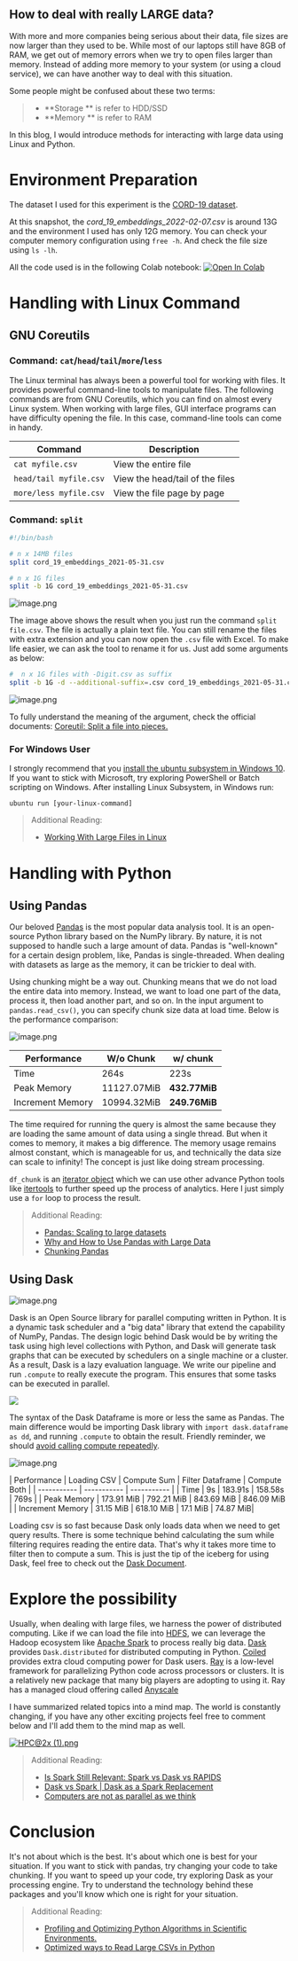 ## How to deal with really LARGE data?

With more and more companies being serious about their data, file sizes are now larger than they used to be. While most of our laptops still have 8GB of RAM, we get out of memory errors when we try to open files larger than memory. Instead of adding more memory to your system (or using a cloud service), we can have another way to deal with this situation.

Some people might be confused about these two terms:
> - **Storage ** is refer to HDD/SSD
> - **Memory ** is refer to RAM

In this blog, I would introduce methods for interacting with large data using Linux and Python.

# Environment Preparation

The dataset I used for this experiment is the [CORD-19 dataset](https://ai2-semanticscholar-cord-19.s3-us-west-2.amazonaws.com/historical_releases.html). 

At this snapshot, the *cord_19_embeddings_2022-02-07.csv* is around 13G and the environment I used has only 12G memory. You can check your computer memory configuration using ```free -h```. And check the file size using ```ls -lh```.

All the code used is in the following Colab notebook: [![Open In Colab](https://colab.research.google.com/assets/colab-badge.svg)](https://colab.research.google.com/drive/1W3ZYipBjuB4MtKPbnwKTLs_qnsQS2_8_?usp=sharing)

# Handling with Linux Command

## GNU Coreutils
### Command: ```cat```/```head```/```tail```/```more```/```less```

The Linux terminal has always been a powerful tool for working with files. It provides powerful command-line tools to manipulate files. The following commands are from GNU Coreutils, which you can find on almost every Linux system. When working with large files, GUI interface programs can have difficulty opening the file. In this case, command-line tools can come in handy.

| Command      | Description |
| ----------- | ----------- | 
| ```cat myfile.csv```| View the entire file | 
| ```head/tail myfile.csv``` | View the head/tail of the files        | 
| ```more/less myfile.csv``` | View the file page by page        | 


### Command: ```split```
```bash
#!/bin/bash

# n x 14MB files
split cord_19_embeddings_2021-05-31.csv

# n x 1G files
split -b 1G cord_19_embeddings_2021-05-31.csv
```
![image.png](https://cdn.hashnode.com/res/hashnode/image/upload/v1644919628640/WHmlbWYfe.png)

The image above shows the result when you just run the command ```split file.csv```. The file is actually a plain text file. You can still rename the files with extra extension and you can now open the ```.csv``` file with Excel. To make life easier, we can ask the tool to rename it for us. Just add some arguments as below:

```bash
#  n x 1G files with -Digit.csv as suffix
split -b 1G -d --additional-suffix=.csv cord_19_embeddings_2021-05-31.csv cord_19_embeddings
```
![image.png](https://cdn.hashnode.com/res/hashnode/image/upload/v1644920396704/aEBk8ETdq.png)

To fully understand the meaning of the argument, check the official documents: [Coreutil: Split a file into pieces.](https://www.gnu.org/software/coreutils/manual/html_node/split-invocation.html#split-invocation)

### For Windows User
I strongly recommend that you [install the ubuntu subsystem in Windows 10](https://docs.microsoft.com/en-us/windows/wsl/install). If you want to stick with Microsoft, try exploring PowerShell or Batch scripting on Windows. After installing Linux Subsystem, in Windows run:

```
ubuntu run [your-linux-command]
```

> Additional Reading:
> - [Working With Large Files in Linux](https://www.baeldung.com/linux/large-files)


# Handling with Python

## Using Pandas

Our beloved [Pandas](https://pandas.pydata.org/) is the most popular data analysis tool. It is an open-source Python library based on the NumPy library. By nature, it is not supposed to handle such a large amount of data. Pandas is "well-known" for a certain design problem, like, Pandas is single-threaded. When dealing with datasets as large as the memory, it can be trickier to deal with.

Using chunking might be a way out. Chunking means that we do not load the entire data into memory. Instead, we want to load one part of the data, process it, then load another part, and so on. In the input argument to ```pandas.read_csv()```, you can specify chunk size data at load time. Below is the performance comparison:

![image.png](https://cdn.hashnode.com/res/hashnode/image/upload/v1644934919514/lm9b_GBqY.png)

| Performance      | W/o Chunk | w/ chunk |
| ----------- | ----------- | ----------- |
| Time | 264s | 223s |
| Peak Memory | 11127.07MiB        | **432.77MiB**        |
| Increment Memory | 10994.32MiB        | **249.76MiB**      |

The time required for running the query is almost the same because they are loading the same amount of data using a single thread. But when it comes to memory, it makes a big difference. The memory usage remains almost constant, which is manageable for us, and technically the data size can scale to infinity! The concept is just like doing stream processing. 

```df_chunk``` is an [iterator object](https://docs.python.org/3/library/stdtypes.html#iterator-types) which we can use other advance Python tools like [itertools](https://docs.python.org/3/library/itertools.html) to further speed up the process of analytics. Here I just simply use a ```for``` loop to process the result.

> Additional Reading:
> - [Pandas: Scaling to large datasets](https://pandas.pydata.org/pandas-docs/stable/user_guide/scale.html)
> - [Why and How to Use Pandas with Large Data](https://towardsdatascience.com/why-and-how-to-use-pandas-with-large-data-9594dda2ea4c)
> - [Chunking Pandas](https://pythonspeed.com/articles/chunking-pandas/)

## Using Dask
![image.png](https://cdn.hashnode.com/res/hashnode/image/upload/v1644937614705/0fK9Rdjlq.png)

Dask is an Open Source library for parallel computing written in Python. It is a dynamic task scheduler and a "big data" library that extend the capability of NumPy, Pandas. The design logic behind Dask would be by writing the task using high level collections with Python, and Dask will generate task graphs that can be executed by schedulers on a single machine or a cluster. As a result, Dask is a lazy evaluation language. We write our pipeline and run ```.compute``` to really execute the program. This ensures that some tasks can be executed in parallel. 

![](https://docs.dask.org/en/latest/_images/dask-overview.svg)

The syntax of the Dask Dataframe is more or less the same as Pandas. The main difference would be importing Dask library with ```import dask.dataframe as dd```, and running ```.compute``` to obtain the result. Friendly reminder, we should [avoid calling compute repeatedly](https://docs.dask.org/en/stable/best-practices.html#avoid-calling-compute-repeatedly).

![image.png](https://cdn.hashnode.com/res/hashnode/image/upload/v1644937783968/7rYGIEQMk.png)

| Performance      | Loading CSV | Compute Sum | Filter Dataframe | Compute Both |
| ----------- | ----------- | ----------- |
| Time | 9s | 183.91s | 158.58s | 769s |
| Peak Memory | 173.91 MiB        | 792.21 MiB   | 843.69 MiB | 846.09 MiB |
| Increment Memory | 31.15 MiB        | 618.10 MiB     |  17.1 MiB | 74.87 MiB| 

Loading csv is so fast because Dask only loads data when we need to get query results. There is some technique behind calculating the sum while filtering requires reading the entire data. That's why it takes more time to filter then to compute a sum. This is just the tip of the iceberg for using Dask, feel free to check out the [Dask Document](https://docs.dask.org/en/latest/).


# Explore the possibility

Usually, when dealing with large files, we harness the power of distributed computing. Like if we can load the file into [HDFS](https://hadoop.apache.org/), we can leverage the Hadoop ecosystem like [Apache Spark](https://spark.apache.org/) to process really big data. [Dask](https://dask.org/) provides ```Dask.distributed``` for distributed computing in Python. [Coiled](https://coiled.io/) provides extra cloud computing power for Dask users. [Ray](https://www.ray.io/) is a low-level framework for parallelizing Python code across processors or clusters. It is a relatively new package that many big players are adopting to using it. Ray has a managed cloud offering called [Anyscale](https://www.anyscale.com/)

I have summarized related topics into a mind map. The world is constantly changing, if you have any other exciting projects feel free to comment below and I'll add them to the mind map as well.


[![HPC@2x (1).png](https://cdn.hashnode.com/res/hashnode/image/upload/v1645010917838/Dq_hSrawM.png)](https://whimsical.com/hpc-6siHqXsWd89xtYs4hbEPVV)

> Additional Reading:
> - [Is Spark Still Relevant: Spark vs Dask vs RAPIDS](https://www.youtube.com/watch?v=RRtqIagk93k)
> - [Dask vs Spark | Dask as a Spark Replacement](https://coiled.io/blog/dask-as-a-spark-replacement/)
> - [Computers are not as parallel as we think](https://coiled.io/blog/computers-are-not-as-parallel-as-we-think/)

# Conclusion

It's not about which is the best. It's about which one is best for your situation. If you want to stick with pandas, try changing your code to take chunking. If you want to speed up your code, try exploring Dask as your processing engine. Try to understand the technology behind these packages and you'll know which one is right for your situation.

> Additional Reading:
> - [Profiling and Optimizing Python Algorithms in Scientific Environments.](https://towardsdatascience.com/speed-up-jupyter-notebooks-20716cbe2025)
> - [Optimized ways to Read Large CSVs in Python](https://medium.com/analytics-vidhya/optimized-ways-to-read-large-csvs-in-python-ab2b36a7914e)


